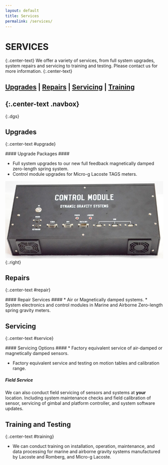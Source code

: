 ```yaml
---
layout: default
title: Services
permalink: /services/
---
```


# SERVICES #

{:.center-text}
We offer a variety of services, from full system upgrades, system repairs and servicing to training and testing. Please contact us for more information.
{:.center-text}

## [Upgrades][upgrade] | [Repairs][repair] | [Servicing][service] | [Training][training] ##
{:.center-text .navbox}
---
{:.dgs}
## Upgrades ##
{:.center-text #upgrade}
<div class="section" markdown="1">
#### Upgrade Packages ####

* Full system upgrades to our new full feedback magnetically damped zero-length spring system.
* Control module upgrades for Micro-g Lacoste TAGS meters.

![Control Module](/images/control-module.jpg){:.right}
</div>

## Repairs ##
{:.center-text #repair}
<div class="section" markdown="1">
#### Repair Services ####
* Air or Magnetically damped systems.
* System electronics and control modules in Marine and Airborne Zero-length spring gravity meters.

</div>

## Servicing ##
{:.center-text #service}
<div class="section" markdown="1">
#### Servicing Options ####
* Factory equivalent service of air-damped or magnetically damped sensors.

* Factory equivalent service and testing on motion tables and calibration range.

##### Field Service #####
We can also conduct field servicing of sensors and systems at __your__ location. Including system maintenance checks and field calibration of sensor, servicing of gimbal and platform controller, and system software updates.
</div>

## Training and Testing ##
{:.center-text #training}
<div class="section" markdown="1">

* We can conduct training on installation, operation, maintenance, and data processing for marine and airborne gravity systems manufactured by Lacoste and Romberg, and Micro-g Lacoste.

</div>

[upgrade]: #upgrades
[repair]: #repairs
[service]: #service
[training]: #training